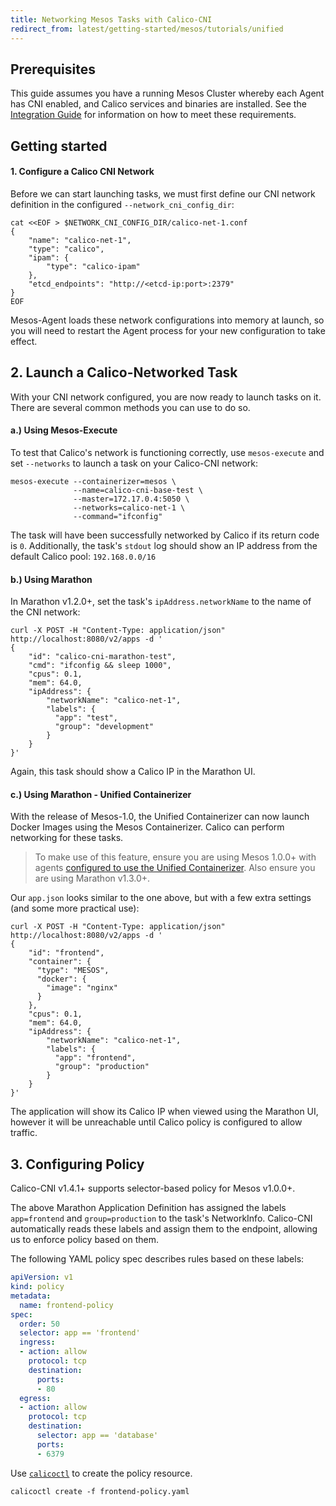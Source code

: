 ```yaml
---
title: Networking Mesos Tasks with Calico-CNI
redirect_from: latest/getting-started/mesos/tutorials/unified
---
```


## Prerequisites

This guide assumes you have a running Mesos Cluster whereby each Agent has
CNI enabled, and Calico services and binaries are installed. See the [Integration Guide]({{site.baseurl}}/{{page.version}}/getting-started/mesos/installation/integration)
for information on how to meet these requirements.

## Getting started

#### 1. Configure a Calico CNI Network

Before we can start launching tasks, we must first define our CNI network definition in the configured  `--network_cni_config_dir`:

```shell
cat <<EOF > $NETWORK_CNI_CONFIG_DIR/calico-net-1.conf
{
    "name": "calico-net-1",
    "type": "calico",
    "ipam": {
        "type": "calico-ipam"
    },
    "etcd_endpoints": "http://<etcd-ip:port>:2379"
}
EOF
```

Mesos-Agent loads these network configurations into memory at launch, so you will need to restart the Agent process for your new configuration to take effect.

## 2. Launch a Calico-Networked Task

With your CNI network configured, you are now ready to launch tasks on it. There are several common methods you can use to do so.

#### a.) Using Mesos-Execute

To test that Calico's network is functioning correctly, use `mesos-execute` and set `--networks` to launch a task on your Calico-CNI network:

```shell
mesos-execute --containerizer=mesos \
              --name=calico-cni-base-test \
              --master=172.17.0.4:5050 \
              --networks=calico-net-1 \
              --command="ifconfig"
```

The task will have been successfully networked by Calico if its return code is `0`. Additionally, the task's `stdout` log should show an IP address from the default Calico pool: `192.168.0.0/16`

#### b.) Using Marathon

In Marathon v1.2.0+, set the task's `ipAddress.networkName` to the name of the CNI network:

```shell
curl -X POST -H "Content-Type: application/json" http://localhost:8080/v2/apps -d '
{
    "id": "calico-cni-marathon-test",
    "cmd": "ifconfig && sleep 1000",
    "cpus": 0.1,
    "mem": 64.0,
    "ipAddress": {
        "networkName": "calico-net-1",
        "labels": {
          "app": "test",
          "group": "development"
        }
    }
}'
```
Again, this task should show a Calico IP in the Marathon UI.

#### c.) Using Marathon - Unified Containerizer

With the release of Mesos-1.0, the Unified Containerizer can now launch Docker Images using the Mesos Containerizer. Calico can perform networking for these tasks.

> To make use of this feature, ensure you are using Mesos 1.0.0+ with agents [configured to use the Unified Containerizer](http://mesos.apache.org/documentation/latest/container-image/). Also ensure you are using Marathon v1.3.0+.

Our `app.json` looks similar to the one above, but with a few extra settings (and some more practical use):

```shell
curl -X POST -H "Content-Type: application/json" http://localhost:8080/v2/apps -d '
{
    "id": "frontend",
    "container": {
      "type": "MESOS",
      "docker": {
        "image": "nginx"
      }
    },
    "cpus": 0.1,
    "mem": 64.0,
    "ipAddress": {
        "networkName": "calico-net-1",
        "labels": {
          "app": "frontend",
          "group": "production"
        }
    }
}'
```

The application will show its Calico IP when viewed using the Marathon UI, however it will be unreachable until Calico policy is configured to allow traffic.

## 3. Configuring Policy

Calico-CNI v1.4.1+ supports selector-based policy for Mesos v1.0.0+.

The above Marathon Application Definition has assigned the labels `app=frontend` and `group=production` to the task's NetworkInfo. Calico-CNI automatically reads these labels and assign them to the endpoint, allowing us to enforce policy based on them.

The following YAML policy spec describes rules based on these labels:

```yaml
apiVersion: v1
kind: policy
metadata:
  name: frontend-policy
spec:
  order: 50
  selector: app == 'frontend'
  ingress:
  - action: allow
    protocol: tcp
    destination:
      ports:
      - 80
  egress:
  - action: allow
    protocol: tcp
    destination:
      selector: app == 'database'
      ports:
      - 6379
```

Use [`calicoctl`]({{site.baseurl}}/{{page.version}}/releases) to create the policy resource.

```shell
calicoctl create -f frontend-policy.yaml
```

[calico-slack]: https://slack.projectcalico.org/
[marathon-ip-per-task-doc]: https://github.com/mesosphere/marathon/blob/v0.14.0/docs/ip-per-task.md
